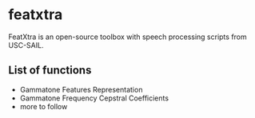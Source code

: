 featxtra
========

FeatXtra is an open-source toolbox with speech processing scripts from 
USC-SAIL.

List of functions
-----------------

* Gammatone Features Representation  
* Gammatone Frequency Cepstral Coefficients 
* more to follow
